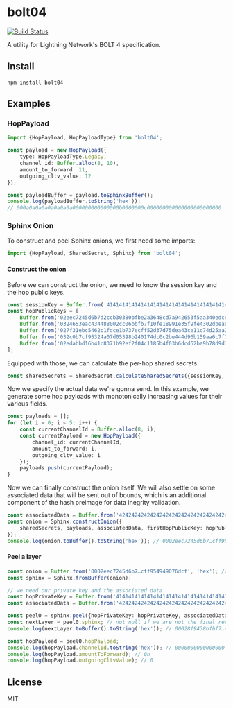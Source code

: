 # bolt04
[![Build Status](https://travis-ci.com/arik-so/bolt04.svg?branch=master)](https://travis-ci.com/arik-so/bolt04)

A utility for Lightning Network's BOLT 4 specification.

## Install

```shell script
npm install bolt04
```

## Examples

### HopPayload

```typescript
import {HopPayload, HopPayloadType} from 'bolt04';

const payload = new HopPayload({
    type: HopPayloadType.Legacy,
    channel_id: Buffer.alloc(8, 10),
    amount_to_forward: 11,
    outgoing_cltv_value: 12
});

const payloadBuffer = payload.toSphinxBuffer();
console.log(payloadBuffer.toString('hex'));
// 000a0a0a0a0a0a0a0a000000000000000b0000000c000000000000000000000000
```

### Sphinx Onion

To construct and peel Sphinx onions, we first need some imports:

```typescript
import {HopPayload, SharedSecret, Sphinx} from 'bolt04';
```

#### Construct the onion

Before we can construct the onion, we need to know the session key and the hop public keys.

```typescript
const sessionKey = Buffer.from('4141414141414141414141414141414141414141414141414141414141414141', 'hex');
const hopPublicKeys = [
    Buffer.from('02eec7245d6b7d2ccb30380bfbe2a3648cd7a942653f5aa340edcea1f283686619', 'hex'),
    Buffer.from('0324653eac434488002cc06bbfb7f10fe18991e35f9fe4302dbea6d2353dc0ab1c', 'hex'),
    Buffer.from('027f31ebc5462c1fdce1b737ecff52d37d75dea43ce11c74d25aa297165faa2007', 'hex'),
    Buffer.from('032c0b7cf95324a07d05398b240174dc0c2be444d96b159aa6c7f7b1e668680991', 'hex'),
    Buffer.from('02edabbd16b41c8371b92ef2f04c1185b4f03b6dcd52ba9b78d9d7c89c8f221145', 'hex')
];
```

Equipped with those, we can calculate the per-hop shared secrets.

```typescript
const sharedSecrets = SharedSecret.calculateSharedSecrets({sessionKey, hopPublicKeys});
```

Now we specify the actual data we're gonna send. In this example, we generate some hop payloads with monotonically
increasing values for their various fields.

```typescript
const payloads = [];
for (let i = 0; i < 5; i++) {
    const currentChannelId = Buffer.alloc(8, i);
    const currentPayload = new HopPayload({
        channel_id: currentChannelId,
        amount_to_forward: i,
        outgoing_cltv_value: i
    });
    payloads.push(currentPayload);
}
```

Now we can finally construct the onion itself. We will also settle on some associated data that will be sent out of 
bounds, which is an additional component of the hash preimage for data inegrity validation.

```typescript
const associatedData = Buffer.from('4242424242424242424242424242424242424242424242424242424242424242', 'hex');
const onion = Sphinx.constructOnion({
    sharedSecrets, payloads, associatedData, firstHopPublicKey: hopPublicKeys[0]
});
console.log(onion.toBuffer().toString('hex')); // 0002eec7245d6b7…cff954949076dcf (see test/sphinx)
```

#### Peel a layer

```typescript
const onion = Buffer.from('0002eec7245d6b7…cff954949076dcf', 'hex'); // see test/sphinx
const sphinx = Sphinx.fromBuffer(onion);

// we need our private key and the associated data
const hopPrivateKey = Buffer.from('4141414141414141414141414141414141414141414141414141414141414141', 'hex');
const associatedData = Buffer.from('4242424242424242424242424242424242424242424242424242424242424242', 'hex');

const peel0 = sphinx.peel({hopPrivateKey: hopPrivateKey, associatedData});
const nextLayer = peel0.sphinx; // not null if we are not the final recipient, hence we can call nextLayer.peel()
console.log(nextLayer.toBuffer().toString('hex')); // 00028f9438bfbf7…cd4fe26a492d376

const hopPayload = peel0.hopPayload;
console.log(hopPayload.channelId.toString('hex')); // 0000000000000000
console.log(hopPayload.amountToForward); // 0n
console.log(hopPayload.outgoingCltvValue); // 0
```

## License

MIT
